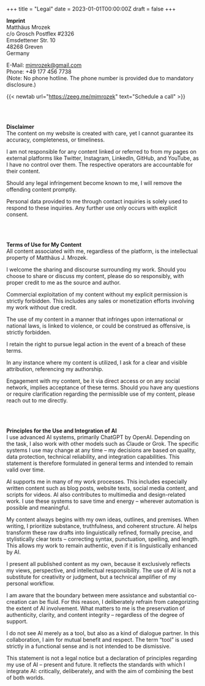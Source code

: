 +++
title = "Legal"
date = 2023-01-01T00:00:00Z
draft = false
+++


**Imprint**  
Matthäus Mrozek  
c/o Grosch Postflex #2326  
Emsdettener Str. 10  
48268 Greven  
Germany  

E-Mail: mjmrozek@gmail.com   
Phone: +49 177 456 7738  
(Note: No phone hotline. The phone number is provided due to mandatory disclosure.)  

{{< newtab url="https://zeeg.me/mjmrozek" text="Schedule a call" >}}

</br></br>  

**Disclaimer**  
The content on my website is created with care, yet I cannot guarantee its accuracy, completeness, or timeliness.

I am not responsible for any content linked or referred to from my pages on external platforms like Twitter, Instagram, LinkedIn, GitHub, and YouTube, as I have no control over them. The respective operators are accountable for their content.

Should any legal infringement become known to me, I will remove the offending content promptly.

Personal data provided to me through contact inquiries is solely used to respond to these inquiries. Any further use only occurs with explicit consent.


</br></br>  

**Terms of Use for My Content**  
All content associated with me, regardless of the platform, is the intellectual property of Matthäus J. Mrozek.

I welcome the sharing and discourse surrounding my work. Should you choose to share or discuss my content, please do so responsibly, with proper credit to me as the source and author.

Commercial exploitation of my content without my explicit permission is strictly forbidden. This includes any sales or monetization efforts involving my work without due credit.

The use of my content in a manner that infringes upon international or national laws, is linked to violence, or could be construed as offensive, is strictly forbidden.

I retain the right to pursue legal action in the event of a breach of these terms.

In any instance where my content is utilized, I ask for a clear and visible attribution, referencing my authorship.

Engagement with my content, be it via direct access or on any social network, implies acceptance of these terms. Should you have any questions or require clarification regarding the permissible use of my content, please reach out to me directly.

</br></br>  

**Principles for the Use and Integration of AI**  
I use advanced AI systems, primarily ChatGPT by OpenAI. Depending on the task, I also work with other models such as Claude or Grok. The specific systems I use may change at any time – my decisions are based on quality, data protection, technical reliability, and integration capabilities. This statement is therefore formulated in general terms and intended to remain valid over time.

AI supports me in many of my work processes. This includes especially written content such as blog posts, website texts, social media content, and scripts for videos. AI also contributes to multimedia and design-related work. I use these systems to save time and energy – wherever automation is possible and meaningful.

My content always begins with my own ideas, outlines, and premises. When writing, I prioritize substance, truthfulness, and coherent structure. AI helps transform these raw drafts into linguistically refined, formally precise, and stylistically clear texts – correcting syntax, punctuation, spelling, and length. This allows my work to remain authentic, even if it is linguistically enhanced by AI.

I present all published content as my own, because it exclusively reflects my views, perspective, and intellectual responsibility. The use of AI is not a substitute for creativity or judgment, but a technical amplifier of my personal workflow.

I am aware that the boundary between mere assistance and substantial co-creation can be fluid. For this reason, I deliberately refrain from categorizing the extent of AI involvement. What matters to me is the preservation of authenticity, clarity, and content integrity – regardless of the degree of support.

I do not see AI merely as a tool, but also as a kind of dialogue partner. In this collaboration, I aim for mutual benefit and respect. The term “tool” is used strictly in a functional sense and is not intended to be dismissive.

This statement is not a legal notice but a declaration of principles regarding my use of AI – present and future. It reflects the standards with which I integrate AI: critically, deliberately, and with the aim of combining the best of both worlds.



